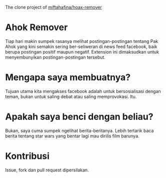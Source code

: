 The clone project of [miftahafina/hoax-remover](https://github.com/miftahafina/hoax-remover)

# Ahok Remover
Tiap hari makin sumpek rasanya melihat postingan-postingan tentang Pak Ahok yang kini semakin sering ber-seliweran di news feed facebook, baik berupa postingan positif maupun negatif. Extension ini dimaksudkan untuk menyembunyikan postingan-postingan tersebut.

# Mengapa saya membuatnya?
Tujuan utama kita mengakses facebook adalah untuk bersosialisasi dengan teman, bukan untuk saling debat atau saling memprovokasi. Itu.

# Apakah saya benci dengan beliau?
Bukan, saya cuma sumpek ngelihat berita-beritanya. Lebih tertarik baca berita tentang star wars yang bentar lagi mau dirilis film barunya.

# Kontribusi
Issue, fork dan pull request dipersilakan.
